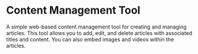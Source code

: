 # Content Management Tool

A simple web-based content management tool for creating and managing articles. This tool allows you to add, edit, and delete articles with associated titles and content. You can also embed images and videos within the articles.